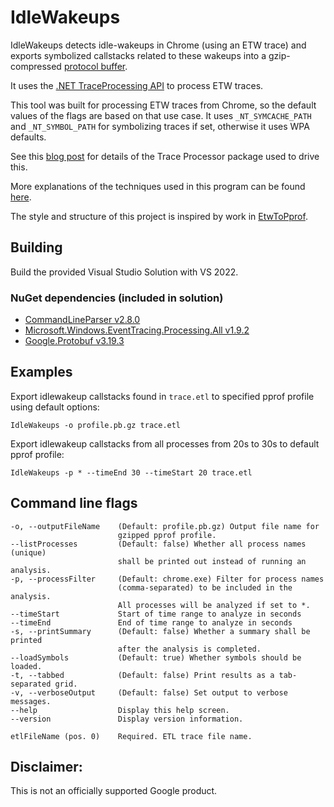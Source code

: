 # IdleWakeups

IdleWakeups detects idle-wakeups in Chrome (using an ETW trace) and exports symbolized callstacks
related to these wakeups into a gzip-compressed [protocol buffer](https://github.com/google/pprof/blob/master/proto/profile.proto).

It uses the [.NET TraceProcessing API](https://www.nuget.org/packages/Microsoft.Windows.EventTracing.Processing.All)
to process ETW traces.

This tool was built for processing ETW traces from Chrome, so the default values
of the flags are based on that use case. It uses `_NT_SYMCACHE_PATH` and `_NT_SYMBOL_PATH` for
symbolizing traces if set, otherwise it uses WPA defaults.

See this [blog post](https://blogs.windows.com/windowsdeveloper/2019/05/09/announcing-traceprocessor-preview-0-1-0/) for details of the Trace Processor package used to drive this.

More explanations of the techniques used in this program can be found [here](https://randomascii.wordpress.com/2020/01/05/bulk-etw-trace-analysis-in-c/).

The style and structure of this project is inspired by work in [EtwToPprof](https://github.com/google/EtwToPprof).

## Building

Build the provided Visual Studio Solution with VS 2022.

### NuGet dependencies (included in solution)
- [CommandLineParser v2.8.0](https://www.nuget.org/packages/CommandLineParser/2.8.0)
- [Microsoft.Windows.EventTracing.Processing.All v1.9.2](https://www.nuget.org/packages/Microsoft.Windows.EventTracing.Processing.All/1.9.2)
- [Google.Protobuf v3.19.3](https://www.nuget.org/packages/Google.Protobuf/3.19.3)

## Examples

Export idlewakeup callstacks found in `trace.etl` to specified pprof profile using default options:

    IdleWakeups -o profile.pb.gz trace.etl

Export idlewakeup callstacks from all processes from 20s to 30s to default pprof profile:

    IdleWakeups -p * --timeEnd 30 --timeStart 20 trace.etl

## Command line flags

    -o, --outputFileName    (Default: profile.pb.gz) Output file name for
                            gzipped pprof profile.
    --listProcesses         (Default: false) Whether all process names (unique)
                            shall be printed out instead of running an analysis.
    -p, --processFilter     (Default: chrome.exe) Filter for process names
                            (comma-separated) to be included in the analysis.
                            All processes will be analyzed if set to *.
    --timeStart             Start of time range to analyze in seconds
    --timeEnd               End of time range to analyze in seconds
    -s, --printSummary      (Default: false) Whether a summary shall be printed
                            after the analysis is completed.
    --loadSymbols           (Default: true) Whether symbols should be loaded.
    -t, --tabbed            (Default: false) Print results as a tab-separated grid.
    -v, --verboseOutput     (Default: false) Set output to verbose messages.
    --help                  Display this help screen.
    --version               Display version information.

    etlFileName (pos. 0)    Required. ETL trace file name.

## Disclaimer:

This is not an officially supported Google product.
